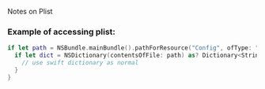 Notes on Plist<!--more-->

### Example of accessing plist:
```swift
if let path = NSBundle.mainBundle().pathForResource("Config", ofType: "plist") {
  if let dict = NSDictionary(contentsOfFile: path) as? Dictionary<String, AnyObject> {
    // use swift dictionary as normal
  }
}
```
